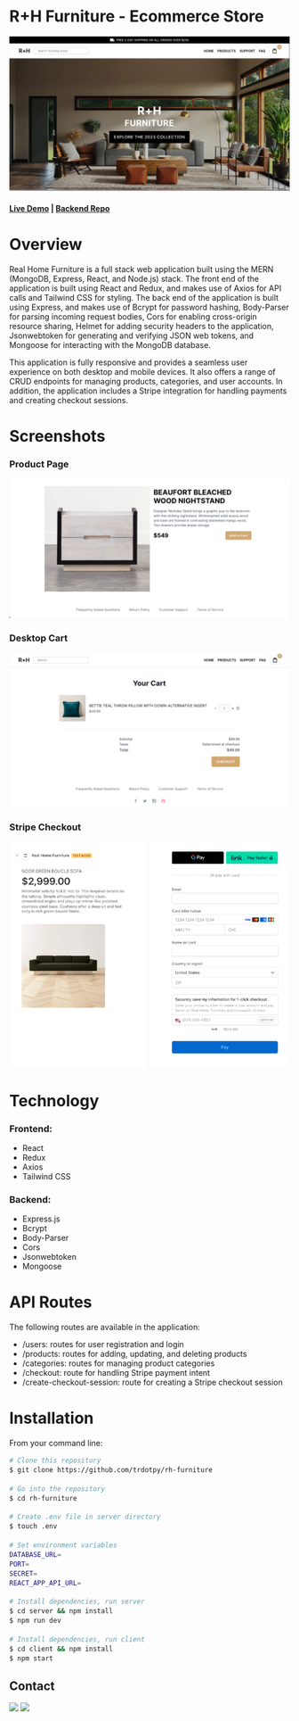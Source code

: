 # R+H Furniture - Ecommerce Store

<img src="./screenshots/desktop-home.png">

#### [Live Demo](https://rh-furniture.onrender.com/) | [Backend Repo](https://github.com/trdotpy/rh-furniture-api)

# Overview

Real Home Furniture is a full stack web application built using the MERN (MongoDB, Express, React, and Node.js) stack. The front end of the application is built using React and Redux, and makes use of Axios for API calls and Tailwind CSS for styling. The back end of the application is built using Express, and makes use of Bcrypt for password hashing, Body-Parser for parsing incoming request bodies, Cors for enabling cross-origin resource sharing, Helmet for adding security headers to the application, Jsonwebtoken for generating and verifying JSON web tokens, and Mongoose for interacting with the MongoDB database.

This application is fully responsive and provides a seamless user experience on both desktop and mobile devices. It also offers a range of CRUD endpoints for managing products, categories, and user accounts. In addition, the application includes a Stripe integration for handling payments and creating checkout sessions.

# Screenshots

### Product Page

<img src="./screenshots/desktop-product.png">

### Desktop Cart

<img src="./screenshots/desktop-cart.png">

### Stripe Checkout

<img src="./screenshots/desktop-checkout.png">

# Technology

### Frontend:

- React
- Redux
- Axios
- Tailwind CSS

### Backend:

- Express.js
- Bcrypt
- Body-Parser
- Cors
- Jsonwebtoken
- Mongoose

# API Routes

The following routes are available in the application:

- /users: routes for user registration and login
- /products: routes for adding, updating, and deleting products
- /categories: routes for managing product categories
- /checkout: route for handling Stripe payment intent
- /create-checkout-session: route for creating a Stripe checkout session

# Installation

From your command line:

```bash
# Clone this repository
$ git clone https://github.com/trdotpy/rh-furniture

# Go into the repository
$ cd rh-furniture

# Create .env file in server directory
$ touch .env

# Set environment variables
DATABASE_URL=
PORT=
SECRET=
REACT_APP_API_URL=

# Install dependencies, run server
$ cd server && npm install
$ npm run dev

# Install dependencies, run client
$ cd client && npm install
$ npm start

```

## Contact

[<img src='https://img.shields.io/badge/GitHub-100000?style=for-the-badge&logo=github&logoColor=white'>](https://github.com/trdotpy/)
[<img src='https://img.shields.io/badge/Microsoft_Outlook-0078D4?style=for-the-badge&logo=microsoft-outlook&logoColor=white'>](mailto:tanvi.rahman@outlook.com)
